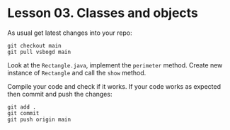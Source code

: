 # Lesson 03. Classes and objects

As usual get latest changes into your repo:
```
git checkout main
git pull vsbogd main
```

Look at the `Rectangle.java`, implement the `perimeter` method.
Create new instance of `Rectangle` and call the `show` method.

Compile your code and check if it works. If your code works as
expected then commit and push the changes:
```
git add .
git commit
git push origin main
```
